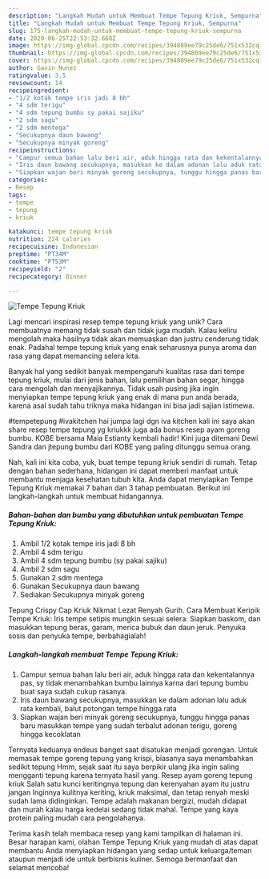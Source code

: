 ```yaml
---
description: "Langkah Mudah untuk Membuat Tempe Tepung Kriuk, Sempurna"
title: "Langkah Mudah untuk Membuat Tempe Tepung Kriuk, Sempurna"
slug: 175-langkah-mudah-untuk-membuat-tempe-tepung-kriuk-sempurna
date: 2020-06-25T22:53:32.668Z
image: https://img-global.cpcdn.com/recipes/394809ee79c25de6/751x532cq70/tempe-tepung-kriuk-foto-resep-utama.jpg
thumbnail: https://img-global.cpcdn.com/recipes/394809ee79c25de6/751x532cq70/tempe-tepung-kriuk-foto-resep-utama.jpg
cover: https://img-global.cpcdn.com/recipes/394809ee79c25de6/751x532cq70/tempe-tepung-kriuk-foto-resep-utama.jpg
author: Gavin Nunez
ratingvalue: 3.5
reviewcount: 14
recipeingredient:
- "1/2 kotak tempe iris jadi 8 bh"
- "4 sdm terigu"
- "4 sdm tepung bumbu sy pakai sajiku"
- "2 sdm sagu"
- "2 sdm mentega"
- "Secukupnya daun bawang"
- "Secukupnya minyak goreng"
recipeinstructions:
- "Campur semua bahan lalu beri air, aduk hingga rata dan kekentalannya pas, sy tidak menambahkan bumbu lainnya karna dari tepung bumbu buat saya sudah cukup rasanya."
- "Iris daun bawang secukupnya, masukkan ke dalam adonan lalu aduk rata kembali, balut potongan tempe hingga rata"
- "Siapkan wajan beri minyak goreng secukupnya, tunggu hingga panas baru masukkan tempe yang sudah terbalut adonan terigu, goreng hingga kecoklatan"
categories:
- Resep
tags:
- tempe
- tepung
- kriuk

katakunci: tempe tepung kriuk 
nutrition: 224 calories
recipecuisine: Indonesian
preptime: "PT34M"
cooktime: "PT53M"
recipeyield: "2"
recipecategory: Dinner

---
```



![Tempe Tepung Kriuk](https://img-global.cpcdn.com/recipes/394809ee79c25de6/751x532cq70/tempe-tepung-kriuk-foto-resep-utama.jpg)

Lagi mencari inspirasi resep tempe tepung kriuk yang unik? Cara membuatnya memang tidak susah dan tidak juga mudah. Kalau keliru mengolah maka hasilnya tidak akan memuaskan dan justru cenderung tidak enak. Padahal tempe tepung kriuk yang enak seharusnya punya aroma dan rasa yang dapat memancing selera kita.

Banyak hal yang sedikit banyak mempengaruhi kualitas rasa dari tempe tepung kriuk, mulai dari jenis bahan, lalu pemilihan bahan segar, hingga cara mengolah dan menyajikannya. Tidak usah pusing jika ingin menyiapkan tempe tepung kriuk yang enak di mana pun anda berada, karena asal sudah tahu triknya maka hidangan ini bisa jadi sajian istimewa.

#tempetepung #ivakitchen hai jumpa lagi dgn iva kitchen kali ini saya akan share resep tempe tepung yg kriukkk juga ada bonus resep ayam goreng bumbu. KOBE bersama Maia Estianty kembali hadir! Kini juga ditemani Dewi Sandra dan jtepung bumbu dari KOBE yang paling ditunggu semua orang.


Nah, kali ini kita coba, yuk, buat tempe tepung kriuk sendiri di rumah. Tetap dengan bahan sederhana, hidangan ini dapat memberi manfaat untuk membantu menjaga kesehatan tubuh kita. Anda dapat menyiapkan Tempe Tepung Kriuk memakai 7 bahan dan 3 tahap pembuatan. Berikut ini langkah-langkah untuk membuat hidangannya.

<!--inarticleads1-->

##### Bahan-bahan dan bumbu yang dibutuhkan untuk pembuatan Tempe Tepung Kriuk:

1. Ambil 1/2 kotak tempe iris jadi 8 bh
1. Ambil 4 sdm terigu
1. Ambil 4 sdm tepung bumbu (sy pakai sajiku)
1. Ambil 2 sdm sagu
1. Gunakan 2 sdm mentega
1. Gunakan Secukupnya daun bawang
1. Sediakan Secukupnya minyak goreng


Tepung Crispy Cap Kriuk Nikmat Lezat Renyah Gurih. Cara Membuat Keripik Tempe Kriuk: Iris tempe setipis mungkin sesuai selera. Siapkan baskom, dan masukkan tepung beras, garam, merica bubuk dan daun jeruk. Penyuka sosis dan penyuka tempe, berbahagialah! 

<!--inarticleads2-->

##### Langkah-langkah membuat Tempe Tepung Kriuk:

1. Campur semua bahan lalu beri air, aduk hingga rata dan kekentalannya pas, sy tidak menambahkan bumbu lainnya karna dari tepung bumbu buat saya sudah cukup rasanya.
1. Iris daun bawang secukupnya, masukkan ke dalam adonan lalu aduk rata kembali, balut potongan tempe hingga rata
1. Siapkan wajan beri minyak goreng secukupnya, tunggu hingga panas baru masukkan tempe yang sudah terbalut adonan terigu, goreng hingga kecoklatan


Ternyata keduanya endeus banget saat disatukan menjadi gorengan. Untuk memasak tempe goreng tepung yang krispi, biasanya saya menambahkan sedikit tepung Hmm, sejak saat itu saya berpikir ulang jika ingin saling mengganti tepung karena ternyata hasil yang. Resep ayam goreng tepung kriuk Salah satu kunci keritingnya tepung dan kerenyahan ayam itu justru jangan Inginnya kulitnya keriting, kriuk maksimal, dan tetap renyah meski sudah lama didinginkan. Tempe adalah makanan bergizi, mudah didapat dan murah kalau harga kedelai sedang tidak mahal. Tempe yang kaya protein paling mudah cara pengolahanya. 

Terima kasih telah membaca resep yang kami tampilkan di halaman ini. Besar harapan kami, olahan Tempe Tepung Kriuk yang mudah di atas dapat membantu Anda menyiapkan hidangan yang sedap untuk keluarga/teman ataupun menjadi ide untuk berbisnis kuliner. Semoga bermanfaat dan selamat mencoba!
